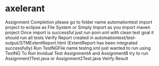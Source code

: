 # axelerant
Assignment Completion
please go to folder name automationtest import project to eclipse as File System or Simply Import as you import maven project
Once import is successful just run pom.xml with clean test goal it should run all tests
Verify Report created in automationtest/test-output/STMExtentReport.html (ExtentReport has been integrated successfully)
Run TestNGFile name testng.xml just wanted to run using TestNG
To Run Invidual Test AssignmentA and AssignmentB try to run Assignment1Test.java or Assignment2Test.java
Veirfy Result
